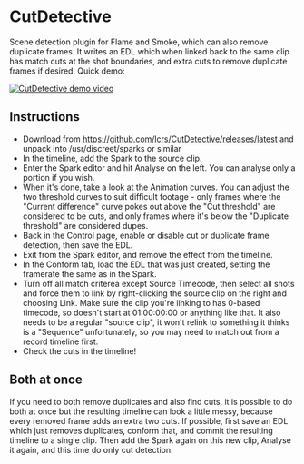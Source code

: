 # CutDetective
Scene detection plugin for Flame and Smoke, which can also remove duplicate frames.  It writes an EDL which when linked back to the same clip has match cuts at the shot boundaries, and extra cuts to remove duplicate frames if desired. Quick demo:

[![CutDetective demo video](http://img.youtube.com/vi/ZKqxdYjC5Ns/3.jpg)](http://www.youtube.com/watch?v=ZKqxdYjC5Ns)

## Instructions
- Download from https://github.com/lcrs/CutDetective/releases/latest and unpack into /usr/discreet/sparks or similar
- In the timeline, add the Spark to the source clip.
- Enter the Spark editor and hit Analyse on the left.  You can analyse only a portion if you wish.
- When it's done, take a look at the Animation curves.  You can adjust the two threshold curves to suit difficult footage - only frames where the "Current difference" curve pokes out above the "Cut threshold" are considered to be cuts, and only frames where it's below the "Duplicate threshold" are considered dupes.
- Back in the Control page, enable or disable cut or duplicate frame detection, then save the EDL.
- Exit from the Spark editor, and remove the effect from the timeline.
- In the Conform tab, load the EDL that was just created, setting the framerate the same as in the Spark.
- Turn off all match criterea except Source Timecode, then select all shots and force them to link by right-clicking the source clip on the right and choosing Link.  Make sure the clip you're linking to has 0-based timecode, so doesn't start at 01:00:00:00 or anything like that.  It also needs to be a regular "source clip", it won't relink to something it thinks is a "Sequence" unfortunately, so you may need to match out from a record timeline first.
- Check the cuts in the timeline!

## Both at once
If you need to both remove duplicates and also find cuts, it is possible to do both at once but the resulting timeline can look a little messy, because every removed frame adds an extra two cuts.  If possible, first save an EDL which just removes duplicates, conform that, and commit the resulting timeline to a single clip.  Then add the Spark again on this new clip, Analyse it again, and this time do only cut detection.

